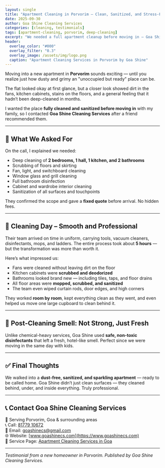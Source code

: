 ```yaml
---
layout: single
title: "Apartment Cleaning in Porvorim – Clean, Sanitized, and Stress-Free"
date: 2025-09-30
author: Goa Shine Cleaning Services
categories: [cleaning, testimonials]
tags: [apartment-cleaning, porvorim, deep-cleaning]
excerpt: "We needed a full apartment cleanup before moving in — Goa Shine delivered exactly what they promised: spotless and sanitized."
header:
  overlay_color: "#000"
  overlay_filter: "0.3"
  overlay_image: /assets/img/logo.png
  caption: "Apartment Cleaning Services in Porvorim by Goa Shine"
---
```


Moving into a new apartment in **Porvorim** sounds exciting — until you realize just how dusty and grimy an "unoccupied but ready" place can be.

The flat looked okay at first glance, but a closer look showed dirt in the fans, kitchen cabinets, stains on the floors, and a general feeling that it hadn’t been deep-cleaned in months.

I wanted the place **fully cleaned and sanitized before moving in** with my family, so I contacted **Goa Shine Cleaning Services** after a friend recommended them.

---

## 🧼 What We Asked For

On the call, I explained we needed:

- Deep cleaning of **2 bedrooms, 1 hall, 1 kitchen, and 2 bathrooms**
- Scrubbing of floors and skirting  
- Fan, light, and switchboard cleaning  
- Window glass and grill cleaning  
- Full bathroom disinfection  
- Cabinet and wardrobe interior cleaning  
- Sanitization of all surfaces and touchpoints  

They confirmed the scope and gave a **fixed quote** before arrival. No hidden fees.

---

## 🧽 Cleaning Day – Smooth and Professional

Their team arrived on time in uniform, carrying tools, vacuum cleaners, disinfectants, mops, and ladders. The entire process took about **5 hours** — but the transformation was more than worth it.

Here’s what impressed us:

- Fans were cleaned without leaving dirt on the floor  
- Kitchen cabinets were **scrubbed and deodorized**  
- Bathrooms looked brand new — including tiles, taps, and floor drains  
- All floor areas were **mopped, scrubbed, and sanitized**  
- The team even wiped curtain rods, door edges, and high corners  

They worked **room by room**, kept everything clean as they went, and even helped us move one large cupboard to clean behind it.

---

## 🧴 Post-Cleaning Smell: Not Strong, Just Fresh

Unlike chemical-heavy services, Goa Shine used **safe, non-toxic disinfectants** that left a fresh, hotel-like smell. Perfect since we were moving in the same day with kids.

---

## ✅ Final Thoughts

We walked into a **dust-free, sanitized, and sparkling apartment** — ready to be called home. Goa Shine didn’t just clean surfaces — they cleaned behind, under, and inside everything. Truly professional.

---

## 📞 Contact Goa Shine Cleaning Services

📍 Serving Porvorim, Goa & surrounding areas  
📞 Call: [81779 10672](tel:+918177910672)  
📧 Email: [goashinecs@gmail.com](mailto:goashinecs@gmail.com)  
🌐 Website: [www.goashinecs.com](https://www.goashinecs.com)  
🔗 Service Page: [Apartment Cleaning Services in Goa](https://www.goashinecs.com/apartment-cleaning-goa.html)

---

*Testimonial from a new homeowner in Porvorim. Published by Goa Shine Cleaning Services.*
